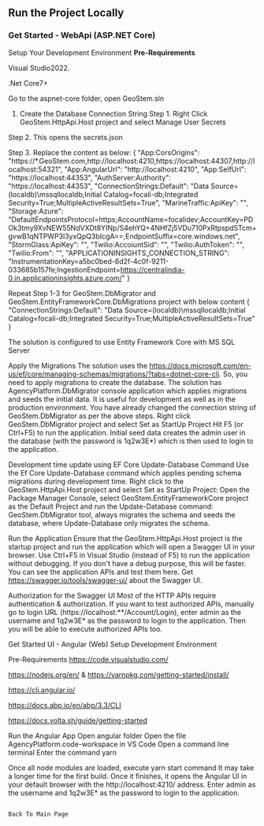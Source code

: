 ## Run the Project Locally   
                                                                                                                          
### Get Started - WebApi (ASP.NET Core)
Setup Your Development Environment
**Pre-Requirements**

Visual Studio2022.

.Net Core7+


Go to the aspnet-core folder, open GeoStem.sln

1. Create the Database
Connection String
Step 1. Right Click GeoStem.HttpApi.Host project and select Manage User Secrets

Step 2. This opens the secrets.json

Step 3. Replace the content as below:
{
  "App:CorsOrigins":         "https://*.GeoStem.com,http://localhost:4210,https://localhost:44307,http://localhost:54321",
  "App:AngularUrl": "http://localhost:4210",
  "App:SelfUrl": "https://localhost:44353",
  "AuthServer:Authority": "https://localhost:44353",
  "ConnectionStrings:Default": "Data Source=(localdb)\\mssqllocaldb;Initial Catalog=focali-db;Integrated Security=True;MultipleActiveResultSets=True",
  "MarineTraffic:ApiKey": "",
  "Storage:Azure": "DefaultEndpointsProtocol=https;AccountName=focalidev;AccountKey=PDOk3tmy9XvNEW55NdVXDt8YINp/S4ehYQ+4NHfZj5VDu710PxRtpspdSTcm+gvwB1qNTPWP3l3yxQpQ3bIcgA==;EndpointSuffix=core.windows.net",
  "StormGlass:ApiKey": "",
  "Twilio:AccoiuntSid": "",
  "Twilio:AuthToken": "",
  "Twilio:From": "",
  "APPLICATIONINSIGHTS_CONNECTION_STRING": "InstrumentationKey=a5bc0bed-6d2f-4c0f-9211-033685b157fe;IngestionEndpoint=https://centralindia-0.in.applicationinsights.azure.com/"
}

Repeat Step 1-3 for GeoStem.DbMigrator and GeoStem.EntityFrameworkCore.DbMigrations project with below content
{
  "ConnectionStrings:Default": "Data Source=(localdb)\\mssqllocaldb;Initial Catalog=focali-db;Integrated Security=True;MultipleActiveResultSets=True"
}

The solution is configured to use Entity Framework Core with MS SQL Server

Apply the Migrations
The solution uses the https://docs.microsoft.com/en-us/ef/core/managing-schemas/migrations/?tabs=dotnet-core-cli. So, you need to apply migrations to create the database.
The solution has AgencyPlatform.DbMigrator console application which applies migrations and seeds the initial data. It is useful for development as well as in the production environment.
You have already changed the connection string of GeoStem.DbMigrator as per the above steps.
Right click GeoStem.DbMigrator project and select Set as StartUp Project
Hit F5 (or Ctrl+F5) to run the application.
Initial seed data creates the admin user in the database (with the password is 1q2w3E*) which is then used to login to the application.

Development time update using EF Core Update-Database Command
Use the Ef Core Update-Database command which applies pending schema migrations during development time.
Right click to the GeoStem.HttpApi.Host project and select Set as StartUp Project:
Open the Package Manager Console, select GeoStem.EntityFrameworkCore project as the Default Project and run the Update-Database command:
GeoStem.DbMigrator tool, always migrates the schema and seeds the database, where Update-Database only migrates the schema.

Run the Application
Ensure that the GeoStem.HttpApi.Host project is the startup project and run the application which will open a Swagger UI in your browser.
      Use Ctrl+F5 in Visual Studio (instead of F5) to run the application without debugging. If you don't have a         debug purpose, this will be faster.
You can see the application APIs and test them here. Get https://swagger.io/tools/swagger-ui/ about the Swagger UI.

Authorization for the Swagger UI
        Most of the HTTP APIs require authentication & authorization. If you want to test authorized APIs, manually           go to login URL (https://localhost:**/Account/Login), enter admin as the username and 1q2w3E*             as the password to login to the application. Then you will be able to execute authorized APIs too.

Get Started UI - Angular (Web)
Setup Development Environment

Pre-Requirements
https://code.visualstudio.com/

https://nodejs.org/en/ & https://yarnpkg.com/getting-started/install/

https://cli.angular.io/

https://docs.abp.io/en/abp/3.3/CLI

https://docs.volta.sh/guide/getting-started


Run the Angular App
Open angular folder
Open the file AgencyPlatform.code-workspace in VS Code
Open a command line terminal
Enter the command yarn

Once all node modules are loaded, execute yarn start command
It may take a longer time for the first build. Once it finishes, it opens the Angular UI in your default browser with the http://localhost:4210/ address. Enter admin as the username and 1q2w3E* as the password to login to the application.

                                                                                                                                            Back To Main Page


